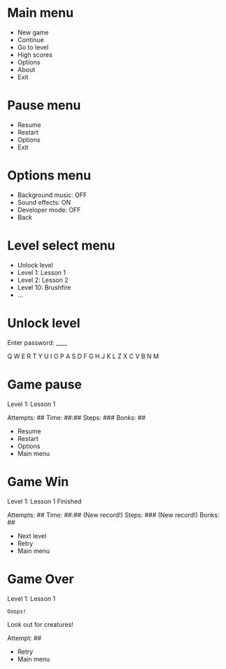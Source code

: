 
# Main menu

- New game
- Continue
- Go to level
- High scores
- Options
- About
- Exit

# Pause menu

- Resume
- Restart
- Options
- Exit

# Options menu

- Background music: OFF
- Sound effects: ON
- Developer mode: OFF
- Back

# Level select menu

- Unlock level
- Level 1: Lesson 1
- Level 2: Lesson 2
- Level 10: Brushfire
- ...

# Unlock level

Enter password: ____

Q W E R T Y U I O P
 A S D F G H J K L 
   Z X C V B N M   

# Game pause

Level 1: Lesson 1

Attempts: ##
Time:     ##:##
Steps:    ###
Bonks:    ##

- Resume
- Restart
- Options
- Main menu

# Game Win

Level 1: Lesson 1
    Finished

Attempts: ##
Time:     ##:## (New record!)
Steps:    ###   (New record!)
Bonks:    ##

- Next level
- Retry
- Main menu

# Game Over

Level 1: Lesson 1

    Ooops!
Look out for creatures!

Attempt: ##

- Retry
- Main menu
